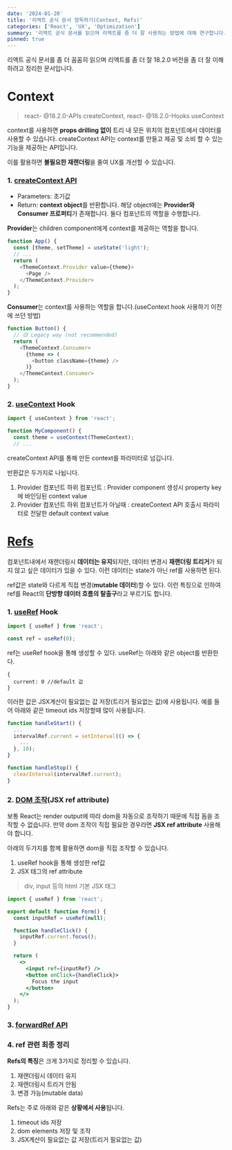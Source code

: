 ```yaml
---
date: '2024-01-20'
title: '리액트 공식 문서 정독하기(Context, Refs)'
categories: ['React', 'UX', 'Optimization']
summary: '리액트 공식 문서를 읽으며 리액트를 좀 더 잘 사용하는 방법에 대해 연구합니다.'
pinned: true
---
```


리액트 공식 문서를 좀 더 꼼꼼히 읽으며 리액트를 좀 더 잘 18.2.0 버전을 좀 더 잘 이해하려고 정리한 문서입니다.

# Context
> react- @18.2.0-APIs createContext, react- @18.2.0-Hooks useContext

context를 사용하면 **props drilling 없이** 트리 내 모든 위치의 컴포넌트에서 데이터를 사용할 수 있습니다. createContext API는 context를 만들고 제공 및 소비 할 수 있는 기능을 제공하는 API입니다. 

이를 활용하면 **불필요한 재랜더링**을 줄여 UX를 개선할 수 있습니다.

### 1. [createContext API](https://react.dev/reference/react/createContext)

- Parameters: 초기값
- Return:  **context object**를 반환합니다. 해당 object에는 **Provider와 Consumer 프로퍼티**가 존재합니다. 둘다 컴포넌트의 역할을 수행합니다.

**Provider**는 children component에게 context를 제공하는 역할을 합니다.
```javascript
function App() {
  const [theme, setTheme] = useState('light');
  // ...
  return (
    <ThemeContext.Provider value={theme}>
      <Page />
    </ThemeContext.Provider>
  );
}
```
 **Consumer**는 context를 사용하는 역할을 합니다.(useContext hook 사용하기 이전에 쓰던 방법)
```javascript
function Button() {
  // 🟡 Legacy way (not recommended)
  return (
    <ThemeContext.Consumer>
      {theme => (
        <button className={theme} />
      )}
    </ThemeContext.Consumer>
  );
}
```

### 2. [useContext](https://react.dev/reference/react/useContext) Hook
```javascript
import { useContext } from 'react';

function MyComponent() {
  const theme = useContext(ThemeContext);
  // ...
```
createContext API를 통해 만든 context를 파라미터로 넘깁니다. 

반환값은 두가지로 나뉩니다.
1. Provider 컴포넌트 하위 컴포넌트 : Provider component 생성시 property key에 바인딩된 context value
2. Provider 컴포넌트 하위 컴포넌트가 아닐때 : createContext API 호출시 파라미터로 전달한 default context value

# [Refs](https://react.dev/learn/referencing-values-with-refs)
컴포넌트내에서 재랜더링시 **데이터는 유지**되지만, 데이터 변경시 **재랜더링 트리거**가 되지 않고 싶은 데이터가 있을 수 있다. 이런 데이터는 state가 아닌 ref를 사용하면 된다.

ref값은 state와 다르게 직접 변경(**mutable 데이터**)할 수 있다. 이런 특징으로 인하여 ref를 React의 **단방향 데이터 흐름의 탈출구**라고 부르기도 합니다.

### 1. [useRef](https://react.dev/reference/react/useRef) Hook
```jsx
import { useRef } from 'react';

const ref = useRef(0);
```

ref는 useRef hook을 통해 생성할 수 있다. useRef는 아래와 같은 object를 반환한다.
```
{
  current: 0 //default 값
}
```

이러한 값은 JSX계산이 필요없는 값 저장(트리거 필요없는 값)에 사용됩니다. 예를 들어 아래와 같은 timeout ids 저장할때 많이 사용됩니다.

```jsx
function handleStart() {
  ...
  intervalRef.current = setInterval(() => {
    ...
  }, 10);
}

function handleStop() {
  clearInterval(intervalRef.current);
}
```

### 2. [DOM 조작](https://react.dev/learn/manipulating-the-dom-with-refs)(JSX ref attribute)
보통 React는 render output에 따라 dom을 자동으로 조작하기 때문에 직접 돔을 조작할 수 없습니다. 만약 dom 조작이 직접 필요한 경우라면 **JSX ref attribute** 사용해야 합니다.

아래의 두가지를 함께 활용하면 dom을 직접 조작할 수 있습니다.
1. useRef hook을 통해 생성한 ref값
2. JSX 태그의 ref attribute
> div, input 등의 html 기본 JSX 태그

```jsx
import { useRef } from 'react';

export default function Form() {
  const inputRef = useRef(null);

  function handleClick() {
    inputRef.current.focus();
  }

  return (
    <>
      <input ref={inputRef} />
      <button onClick={handleClick}>
        Focus the input
      </button>
    </>
  );
}
```

### 3. [forwardRef API](https://react.dev/reference/react/forwardRef)

### 4. ref 관련 최종 정리

**Refs의 특징**은 크게 3가지로 정리할 수 있습니다.
1. 재랜더링시 데이터 유지 
2. 재랜더링시 트리거 안됨
3. 변경 가능(mutable data)

Refs는 주로 아래와 같은 **상황에서 사용**됩니다.
1. timeout ids 저장
2. dom elements 저장 및 조작
3. JSX계산이 필요없는 값 저장(트리거 필요없는 값)
